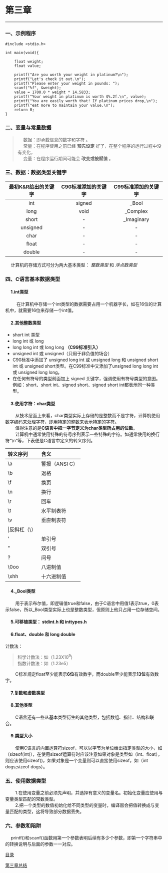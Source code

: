 # 第三章 #
***
### 一、示例程序 ###
	

	#include <stdio.h>

	int main(void){
		
		float weight;
		float value;
		
		printf("Are you worth your weight in platinum?\n");
		printf("Let's check it out.\n");
		printf("Please enter your weight in pounds: ");
		scanf("%f", &weight);
		value = 1700.0 * weight * 14.5833;
		printf("Your weight in platinum is worth $%.2f.\n", value);
		printf("You are easily worth that! If platinum prices drop,\n");
		printf("eat more to maintain your value.\n");
		return 0;
	}

### 二、变量与常量数据 ###


> &emsp; 数据：即承载信息的数字和字符  。  
&emsp; 常量：在程序使用之前已经 **预先设定** 好了，在整个程序的运行过程中没有变化。  
&emsp; 变量：在程序运行期间可能会 **改变或被赋值** 。  


### 三、数据：数据类型关键字 ###

|最初K&R给出的关键字|C90标准添加的关键字|C99标准添加的关键字|
|:----:|:-----:|:-----:|
|int|signed|_Bool|
|long|void|_Complex|
|short|-|_Imaginary|
|unsigned|-|-|
|char|-|-|
|float|-|-|
|double|-|-|

&emsp; 计算机的存储方式可分为两大基本类型： *整数类型* 和 *浮点数类型*

### 四、C语言基本数据类型 ###
####  &emsp; 1.int类型  ####
&emsp; &emsp; 在计算机中存储一个int类型的数据需要占用一个机器字长，如在16位的计算机中，就需要16位来存储一个int值。  

#### &emsp; 2.其他整数类型 ####
> 
- short int 类型
- long int 或 long
- long long int 或 long long **（C99标准引入）**
- unsigned int 或 unsigned（只用于非负值的场合）
- C90标准中添加了 unsigned long int 或 unsigned long 和 unsigned short int 或 unsigned short类型。在C99标准中又添加了unsigned long long int 或 unsigned long long。
- 在任何有符号的类型前面加上 signed 关键字，强调使用有符号类型的意图。例如：short、short int、signed short、signed short int都表示同一种类型。

#### &emsp; 3.使用字符：char类型 ####

&emsp;&emsp; 从技术层面上来看，char类型实际上存储的是整数而不是字符，计算机使用数字编码来处理字符，即用特定的整数来表示特定的字符。  
&emsp;&emsp; 值得注意的是**C语言中把一字节定义为char类型所占用的位数**。  
&emsp;&emsp; 计算机中通常使用特殊的符号序列表示一些特殊的字符。如通常使用的换行符“\n”等，下表便是C语言中定义的转义序列。    

|转义序列|含义|
|:----|:-----|
|\a|警报（ANSI C）|
|\b|退格|
|\f|换页|
|\n|换行|
|\r|回车|
|\t|水平制表符|
|\v|垂直制表符|
|\\|反斜杠（\）|
|\'|单引号|
|\"|双引号|
|\?|问号|
|\0oo|八进制值|
|\xhh|十六进制值|

#### &emsp; 4._Bool类型 ####
&emsp;&emsp; 用于表示布尔值，即逻辑值true和false，由于C语言中用值1表示true，0表示false，所以_Bool类型实际上也是整数类型，但原则上他只占用一位存储空间。  

#### &emsp; 5.可移植类型： stdint.h 和 inttypes.h ####

#### &emsp; 6.float、double 和 long double ####

计数法：
> 科学计数法：如（1.23X10<sup>9</sup>)   
> 指数计数法：如（1.23e5）

&emsp;&emsp; C标准规定float至少能表示**6位**有效数字，而double至少能表示**13位**有效数字。

#### &emsp; 7.复数和虚数类型 ####

#### &emsp; 8.其他类型 ####

&emsp;&emsp; C语言还有一些从基本类型衍生的其他类型，包括数组、指针、结构和联合。  

#### &emsp; 9.类型大小 ####

&emsp;&emsp; 使用C语言的内置运算符sizeof，可以以字节为单位给出指定类型的大小，如（sizeof(int)），在使用sizeof运算符时应该注意如果对象是类型如（int、float），则应该使用sizeof()，如果对象是一个变量则可以直接使用sizeof，如（int dogs;sizeof dogs）。

### 五、使用数据类型 ###
&emsp;&emsp; 1.在使用变量之前必须先声明，并选择有意义的变量名。初始化变量应使用与变量类型匹配的常数类型。  
&emsp;&emsp; 2.把一个类型的数值初始化给不同类型的变量时，编译器会把值转换成与变量匹配的类型，这将导致部分数据丢失。

### 六、参数和陷阱 ###

&emsp; printf()和scanf()函数用第一个参数表明后续有多少个参数，即第一个字符串中的转换说明与后面的参数一一对应。




[目录](../README.md)

[第三章总结](../chapter4/sum4.md)
